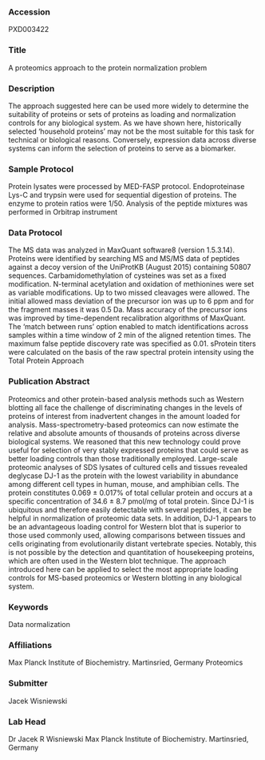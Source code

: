 ### Accession
PXD003422

### Title
A proteomics approach to the protein normalization problem

### Description
The approach suggested here can be used more widely to determine the suitability of proteins or sets of proteins as loading and normalization controls for any biological system. As we have shown here, historically selected ‘household proteins’ may not be the most suitable for this task for technical or biological reasons. Conversely, expression data across diverse systems can inform the selection of proteins to serve as a biomarker.

### Sample Protocol
Protein lysates were processed by MED-FASP protocol.  Endoproteinase Lys-C and trypsin were used for sequential digestion of proteins. The enzyme to protein ratios were 1/50. Analysis of the peptide mixtures was performed in Orbitrap instrument

### Data Protocol
The MS data was analyzed in MaxQuant software8 (version 1.5.3.14). Proteins were identified by searching MS and MS/MS data of peptides against a decoy version of the UniProtKB (August 2015) containing 50807 sequences. Carbamidomethylation of cysteines was set as a fixed modification. N-terminal acetylation and oxidation of methionines were set as variable modifications. Up to two missed cleavages were allowed. The initial allowed mass deviation of the precursor ion was up to 6 ppm and for the fragment masses it was 0.5 Da. Mass accuracy of the precursor ions was improved by time-dependent recalibration algorithms of MaxQuant. The ‘match between runs’ option enabled to match identifications across samples within a time window of 2 min of the aligned retention times. The maximum false peptide discovery rate was specified as 0.01. sProtein titers were calculated on the basis of the raw spectral protein intensity using the Total Protein Approach

### Publication Abstract
Proteomics and other protein-based analysis methods such as Western blotting all face the challenge of discriminating changes in the levels of proteins of interest from inadvertent changes in the amount loaded for analysis. Mass-spectrometry-based proteomics can now estimate the relative and absolute amounts of thousands of proteins across diverse biological systems. We reasoned that this new technology could prove useful for selection of very stably expressed proteins that could serve as better loading controls than those traditionally employed. Large-scale proteomic analyses of SDS lysates of cultured cells and tissues revealed deglycase DJ-1 as the protein with the lowest variability in abundance among different cell types in human, mouse, and amphibian cells. The protein constitutes 0.069 &#xb1; 0.017% of total cellular protein and occurs at a specific concentration of 34.6 &#xb1; 8.7 pmol/mg of total protein. Since DJ-1 is ubiquitous and therefore easily detectable with several peptides, it can be helpful in normalization of proteomic data sets. In addition, DJ-1 appears to be an advantageous loading control for Western blot that is superior to those used commonly used, allowing comparisons between tissues and cells originating from evolutionarily distant vertebrate species. Notably, this is not possible by the detection and quantitation of housekeeping proteins, which are often used in the Western blot technique. The approach introduced here can be applied to select the most appropriate loading controls for MS-based proteomics or Western blotting in any biological system.

### Keywords
Data normalization

### Affiliations
Max Planck Institute of Biochemistry. Martinsried, Germany
Proteomics

### Submitter
Jacek Wisniewski

### Lab Head
Dr Jacek R Wisniewski
Max Planck Institute of Biochemistry. Martinsried, Germany


